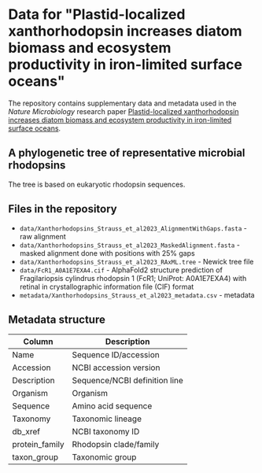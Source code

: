 # Data for "Plastid-localized xanthorhodopsin increases diatom biomass and ecosystem productivity in iron-limited surface oceans"
The repository contains supplementary data and metadata used in the _Nature Microbiology_ research paper [Plastid-localized xanthorhodopsin increases diatom biomass and ecosystem productivity in iron-limited surface oceans](https://www.nature.com/nmicrobiol/).

## A phylogenetic tree of representative microbial rhodopsins
The tree is based on eukaryotic rhodopsin sequences.

## Files in the repository
+ `data/Xanthorhodopsins_Strauss_et_al2023_AlignmentWithGaps.fasta` - raw alignment
+ `data/Xanthorhodopsins_Strauss_et_al2023_MaskedAlignment.fasta` - masked alignment done with positions with 25% gaps
+ `data/Xanthorhodopsins_Strauss_et_al2023_RAxML.tree` - Newick tree file
+ `data/FcR1_A0A1E7EXA4.cif` - AlphaFold2 structure prediction of Fragilariopsis cylindrus rhodopsin 1 (FcR1; UniProt: A0A1E7EXA4) with retinal in crystallographic information file (CIF) format
+ `metadata/Xanthorhodopsins_Strauss_et_al2023_metadata.csv` - metadata

## Metadata structure
| Column | Description |
| --- | --- |
| Name | Sequence ID/accession |
| Accession | NCBI  accession version |
| Description | Sequence/NCBI definition line |
| Organism | Organism |
| Sequence | Amino acid sequence |
| Taxonomy | Taxonomic lineage |
| db_xref | NCBI taxonomy ID |
| protein_family | Rhodopsin clade/family |
| taxon_group | Taxonomic group |
